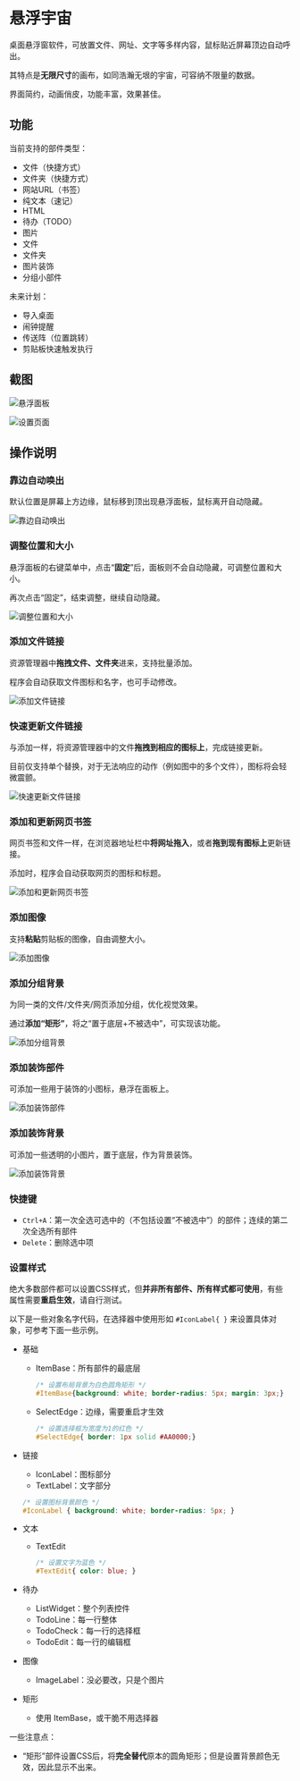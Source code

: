 悬浮宇宙
===

桌面悬浮窗软件，可放置文件、网址、文字等多样内容，鼠标贴近屏幕顶边自动呼出。

其特点是**无限尺寸**的画布，如同浩瀚无垠的宇宙，可容纳不限量的数据。

界面简约，动画俏皮，功能丰富，效果甚佳。



## 功能

当前支持的部件类型：

- 文件（快捷方式）
- 文件夹（快捷方式）
- 网站URL（书签）
- 纯文本（速记）
- HTML
- 待办（TODO）
- 图片
- 文件
- 文件夹
- 图片装饰
- 分组小部件



未来计划：

- 导入桌面
- 闹钟提醒
- 传送阵（位置跳转）
- 剪贴板快速触发执行



## 截图

![悬浮面板](screenshots/screenshot1.png)



![设置页面](screenshots/screenshot2.png)



## 操作说明

### 靠边自动唤出

默认位置是屏幕上方边缘，鼠标移到顶出现悬浮面板，鼠标离开自动隐藏。

![靠边自动唤出](screenshots/靠边自动唤出.gif)



### 调整位置和大小

悬浮面板的右键菜单中，点击“**固定**”后，面板则不会自动隐藏，可调整位置和大小。

再次点击“固定”，结束调整，继续自动隐藏。

![调整位置和大小](screenshots/调整位置和大小.gif)



### 添加文件链接

资源管理器中**拖拽文件、文件夹**进来，支持批量添加。

程序会自动获取文件图标和名字，也可手动修改。

![添加文件链接](screenshots/添加文件链接.gif)



### 快速更新文件链接

与添加一样，将资源管理器中的文件**拖拽到相应的图标上**，完成链接更新。

目前仅支持单个替换，对于无法响应的动作（例如图中的多个文件），图标将会轻微震颤。

![快速更新文件链接](screenshots/快速更新文件链接.gif)



### 添加和更新网页书签

网页书签和文件一样，在浏览器地址栏中**将网址拖入**，或者**拖到现有图标上**更新链接。

添加时，程序会自动获取网页的图标和标题。

![添加和更新网页书签](screenshots/添加和更新网页书签.gif)



### 添加图像

支持**粘贴**剪贴板的图像，自由调整大小。

![添加图像](screenshots/添加图像.gif)



### 添加分组背景

为同一类的文件/文件夹/网页添加分组，优化视觉效果。

通过**添加“矩形”**，将之“置于底层+不被选中”，可实现该功能。

![添加分组背景](screenshots/添加分组背景.gif)



### 添加装饰部件

可添加一些用于装饰的小图标，悬浮在面板上。

![添加装饰部件](screenshots/添加装饰部件.gif)



### 添加装饰背景

可添加一些透明的小图片，置于底层，作为背景装饰。

![添加装饰背景](screenshots/添加装饰背景.gif)



### 快捷键

- `Ctrl+A`：第一次全选可选中的（不包括设置“不被选中”）的部件；连续的第二次全选所有部件
- `Delete`：删除选中项



### 设置样式

绝大多数部件都可以设置CSS样式，但**并非所有部件、所有样式都可使用**，有些属性需要**重启生效**，请自行测试。

以下是一些对象名字代码，在选择器中使用形如 `#IconLabel{ }` 来设置具体对象，可参考下面一些示例。

- 基础

  - ItemBase：所有部件的最底层

    ```css
    /* 设置布局背景为白色圆角矩形 */
    #ItemBase{background: white; border-radius: 5px; margin: 3px;}
    ```

  - SelectEdge：边缘，需要重启才生效

    ```css
    /* 设置选择框为宽度为1的红色 */
    #SelectEdge{ border: 1px solid #AA0000;}
    ```

- 链接

  - IconLabel：图标部分
  - TextLabel：文字部分

  ```css
  /* 设置图标背景颜色 */
  #IconLabel { background: white; border-radius: 5px; }
  ```

- 文本

  - TextEdit

    ```css
    /* 设置文字为蓝色 */
    #TextEdit{ color: blue; }
    ```

- 待办

  - ListWidget：整个列表控件
  - TodoLine：每一行整体
  - TodoCheck：每一行的选择框
  - TodoEdit：每一行的编辑框

- 图像

  - ImageLabel：没必要改，只是个图片

- 矩形

  - 使用 ItemBase，或干脆不用选择器



一些注意点：

- “矩形”部件设置CSS后，将**完全替代**原本的圆角矩形；但是设置背景颜色无效，因此显示不出来。